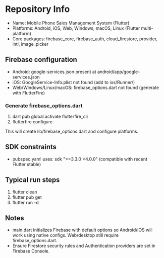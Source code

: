 # Repository Info

- Name: Mobile Phone Sales Management System (Flutter)
- Platforms: Android, iOS, Web, Windows, macOS, Linux (Flutter multi-platform)
- Core packages: firebase_core, firebase_auth, cloud_firestore, provider, intl, image_picker

## Firebase configuration
- Android: google-services.json present at android/app/google-services.json
- iOS: GoogleService-Info.plist not found (add to ios/Runner/)
- Web/Windows/Linux/macOS: firebase_options.dart not found (generate with FlutterFire)

### Generate firebase_options.dart
1. dart pub global activate flutterfire_cli
2. flutterfire configure

This will create lib/firebase_options.dart and configure platforms.

## SDK constraints
- pubspec.yaml uses: sdk ">=3.3.0 <4.0.0" (compatible with recent Flutter stable)

## Typical run steps
1. flutter clean
2. flutter pub get
3. flutter run -d <device>

## Notes
- main.dart initializes Firebase with default options so Android/iOS will work using native configs. Web/desktop still require firebase_options.dart.
- Ensure Firestore security rules and Authentication providers are set in Firebase Console.